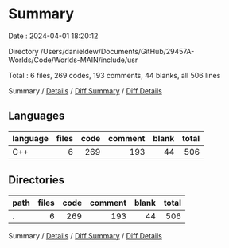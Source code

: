 # Summary

Date : 2024-04-01 18:20:12

Directory /Users/danieldew/Documents/GitHub/29457A-Worlds/Code/Worlds-MAIN/include/usr

Total : 6 files,  269 codes, 193 comments, 44 blanks, all 506 lines

Summary / [Details](details.md) / [Diff Summary](diff.md) / [Diff Details](diff-details.md)

## Languages
| language | files | code | comment | blank | total |
| :--- | ---: | ---: | ---: | ---: | ---: |
| C++ | 6 | 269 | 193 | 44 | 506 |

## Directories
| path | files | code | comment | blank | total |
| :--- | ---: | ---: | ---: | ---: | ---: |
| . | 6 | 269 | 193 | 44 | 506 |

Summary / [Details](details.md) / [Diff Summary](diff.md) / [Diff Details](diff-details.md)